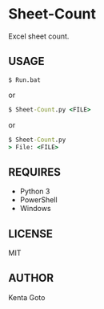# Sheet-Count
Excel sheet count.  

## USAGE  
```pwsh  
$ Run.bat
```
or  
```cmd  
$ Sheet-Count.py <FILE>
```
or
```cmd  
$ Sheet-Count.py
> File: <FILE>
```

## REQUIRES  
- Python 3  
- PowerShell  
- Windows  

## LICENSE  
MIT  

## AUTHOR  
Kenta Goto

